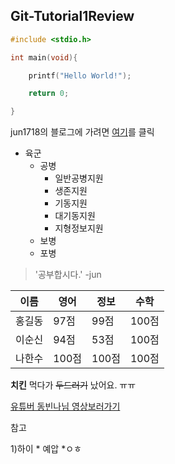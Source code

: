 ## Git-Tutorial1Review


```c
#include <stdio.h>

int main(void){

    printf("Hello World!");

    return 0;

}
```

jun1718의 블로그에 가려면 [여기](https://blog.naver.com/gbeovhsqhtka)를 클릭


* 육군
  * 공병
    * 일반공병지원
    * 생존지원
    * 기동지원
    * 대기동지원
    * 지형정보지원
  * 보병
  * 포병

> '공부합시다.' -jun


이름|영어|정보|수학
-|-|-|-
홍길동|97점|99점|100점 
이순신|94점|53점|100점
나한수|100점|100점|100점 



**치킨** 먹다가 ~~두드러기~~ 났어요. ㅠㅠ

[유튜버 동빈나님 영상보러가기](https://www.youtube.com/watch?v=MFJIOqxK6k8&list=PLRx0vPvlEmdD5FLIdwTM4mKBgyjv4no81&index=11)



참고

1)하이
    * 예압
        *ㅇㅎ
